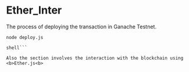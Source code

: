 # Ether_Inter
The process of deploying the transaction in Ganache Testnet.<br>
```shell
node deploy.js

shell```

Also the section involves the interaction with the blockchain using <b>Ether.js<b>

